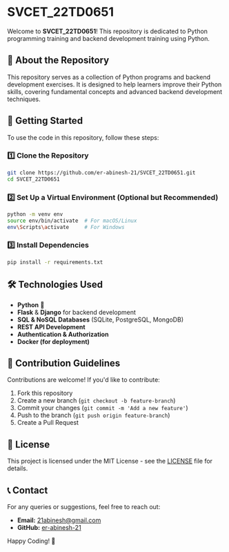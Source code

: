 # SVCET_22TD0651

Welcome to **SVCET_22TD0651**! This repository is dedicated to Python programming training and backend development training using Python.

## 📌 About the Repository
This repository serves as a collection of Python programs and backend development exercises. It is designed to help learners improve their Python skills, covering fundamental concepts and advanced backend development techniques.

## 🚀 Getting Started
To use the code in this repository, follow these steps:

### 1️⃣ Clone the Repository
```bash
git clone https://github.com/er-abinesh-21/SVCET_22TD0651.git
cd SVCET_22TD0651
```

### 2️⃣ Set Up a Virtual Environment (Optional but Recommended)
```bash
python -m venv env
source env/bin/activate  # For macOS/Linux
env\Scripts\activate     # For Windows
```

### 3️⃣ Install Dependencies
```bash
pip install -r requirements.txt
```

## 🛠 Technologies Used
- **Python** 🐍
- **Flask** & **Django** for backend development
- **SQL & NoSQL Databases** (SQLite, PostgreSQL, MongoDB)
- **REST API Development**
- **Authentication & Authorization**
- **Docker (for deployment)**

## 📢 Contribution Guidelines
Contributions are welcome! If you'd like to contribute:
1. Fork this repository
2. Create a new branch (`git checkout -b feature-branch`)
3. Commit your changes (`git commit -m 'Add a new feature'`)
4. Push to the branch (`git push origin feature-branch`)
5. Create a Pull Request

## 📜 License
This project is licensed under the MIT License - see the [LICENSE](LICENSE) file for details.

## 📞 Contact
For any queries or suggestions, feel free to reach out:
- **Email:** 21abinesh@gmail.com
- **GitHub:** [er-abinesh-21](https://github.com/er-abinesh-21)

Happy Coding! 🚀

